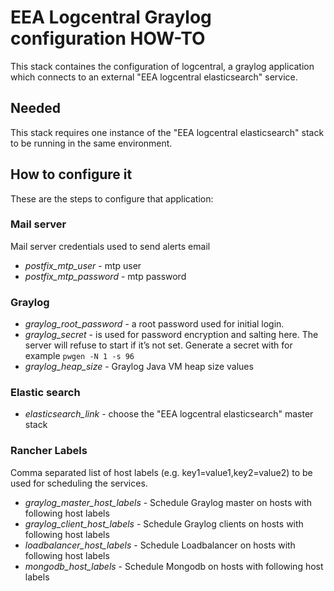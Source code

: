 # EEA Logcentral Graylog configuration HOW-TO

This stack containes the configuration of logcentral, a graylog application which connects to an external "EEA logcentral elasticsearch" service.

## Needed

This stack requires one instance of the "EEA logcentral elasticsearch" stack to be running in the same environment.

## How to configure it

These are the steps to configure that application:

### Mail server
Mail server credentials used to send alerts email
- *postfix_mtp_user* - mtp user
- *postfix_mtp_password* - mtp password

### Graylog
- *graylog_root_password* - a root password used for initial login.
- *graylog_secret* - is used for password encryption and salting here. The server will refuse to start if it’s not set. Generate a secret with for example ```pwgen -N 1 -s 96```
- *graylog_heap_size* - Graylog Java VM heap size values

### Elastic search
- *elasticsearch_link* - choose the "EEA logcentral elasticsearch" master stack

### Rancher Labels
Comma separated list of host labels (e.g. key1=value1,key2=value2) to be used for scheduling the services.

- *graylog_master_host_labels* - Schedule Graylog master on hosts with following host labels
- *graylog_client_host_labels* - Schedule Graylog clients on hosts with following host labels
- *loadbalancer_host_labels* - Schedule Loadbalancer on hosts with following host labels
- *mongodb_host_labels* - Schedule Mongodb on hosts with following host labels
